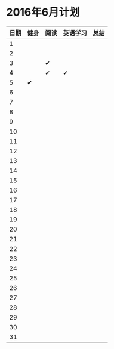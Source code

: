 ﻿
# 2016年6月计划

 日期|健身|阅读|英语学习|总结
:-----------|:------------|:--------|:---------|:---------
1| | | | |
2| | | | |
3| |✔| | |
4| |✔|✔| |
5|✔| | | |
6| | | | |
7| | | | |
8| | | | |
9| | | | |
10| | | | |
11| | | | |   
12| | | | |
13| |  | | |
14| | | | |
15| | | | |
16| | | | |
17| | | | |
18| | | | |
19| | | | |
20| | | | |
21| | | | |
22| | | | |
23| | | | |
24| | | | |
25| | | | |
26| | | | |
27| | | | |
28| | | | |
29| | | | |
30| | | | |
31| | | | |